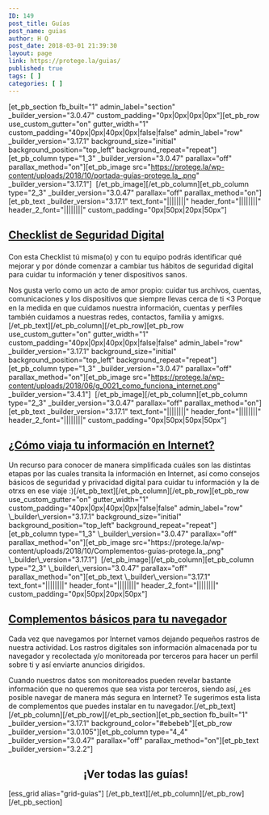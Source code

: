 ```yaml
---
ID: 149
post_title: Guías
post_name: guias
author: H Q
post_date: 2018-03-01 21:39:30
layout: page
link: https://protege.la/guias/
published: true
tags: [ ]
categories: [ ]
---
```

[et_pb_section fb_built="1" admin_label="section" \_builder\_version="3.0.47" custom_padding="0px|0px|0px|0px"][et_pb_row use_custom_gutter="on" gutter_width="1" custom_padding="40px|0px|40px|0px|false|false" admin_label="row" \_builder\_version="3.17.1" background_size="initial" background_position="top_left" background_repeat="repeat"][et_pb_column type="1_3" \_builder\_version="3.0.47" parallax="off" parallax_method="on"][et_pb_image src="https://protege.la/wp-content/uploads/2018/10/portada-guías-protege.la_.png" \_builder\_version="3.17.1"]  [/et_pb_image][/et_pb_column][et_pb_column type="2_3" \_builder\_version="3.0.47" parallax="off" parallax_method="on"][et_pb_text \_builder\_version="3.17.1" text_font="||||||||" header_font="||||||||" header_2_font="||||||||" custom_padding="0px|50px|20px|50px"]<h2 class="entry-title">
  <a href="https://protege.la/wp-content/uploads/2018/06/0010_guiaChecklistSD.pdf" target="_blank" rel="noopener noreferrer">Checklist de Seguridad Digital</a>
</h2>

Con esta Checklist tú misma(o) y con tu equipo podrás identiﬁcar qué mejorar y por dónde comenzar a cambiar tus hábitos de seguridad digital para cuidar tu información y tener dispositivos sanos.

Nos gusta verlo como un acto de amor propio: cuidar tus archivos, cuentas, comunicaci<span class="donotdelete donotdelete-revert">one</span>s y los dispositivos que siempre llevas cerca de ti <3 Porque en la medida en que cuidamos nuestra información, cuentas y perﬁles también cuidamos a nuestras redes, contactos, familia y amigxs.[/et_pb_text][/et_pb_column][/et_pb_row][et_pb_row use_custom_gutter="on" gutter_width="1" custom_padding="40px|0px|40px|0px|false|false" admin_label="row" \_builder\_version="3.17.1" background_size="initial" background_position="top_left" background_repeat="repeat"][et_pb_column type="1_3" \_builder\_version="3.0.47" parallax="off" parallax_method="on"][et_pb_image src="https://protege.la/wp-content/uploads/2018/06/g_0021_como_funciona_internet.png" \_builder\_version="3.4.1"]  [/et_pb_image][/et_pb_column][et_pb_column type="2_3" \_builder\_version="3.0.47" parallax="off" parallax_method="on"][et_pb_text \_builder\_version="3.17.1" text_font="||||||||" header_font="||||||||" header_2_font="||||||||" custom_padding="0px|50px|50px|50px"]

<h2 class="entry-title">
  <a href="https://protege.la/wp-content/uploads/2018/06/0011_guia_ComoFuncionaInternet_MiniCheckl.pdf" target="_blank" rel="noopener noreferrer">¿Cómo viaja tu información en Internet?</a>
</h2> Un recurso para conocer de manera simplificada cuáles son las distintas etapas por las cuales transita la información en Internet, así como consejos básicos de seguridad y privacidad digital para cuidar tu información y la de otrxs en ese viaje :)[/et_pb_text][/et_pb_column][/et_pb_row][et_pb_row use_custom_gutter="on" gutter_width="1" custom_padding="40px|0px|40px|0px|false|false" admin_label="row" \_builder\_version="3.17.1" background_size="initial" background_position="top_left" background_repeat="repeat"][et_pb_column type="1_3" \_builder\_version="3.0.47" parallax="off" parallax_method="on"][et_pb_image src="https://protege.la/wp-content/uploads/2018/10/Complementos-guías-protege.la_.png" \_builder\_version="3.17.1"]  [/et_pb_image][/et_pb_column][et_pb_column type="2_3" \_builder\_version="3.0.47" parallax="off" parallax_method="on"][et_pb_text \_builder\_version="3.17.1" text_font="||||||||" header_font="||||||||" header_2_font="||||||||" custom_padding="0px|50px|20px|50px"]

## <a href="https://protege.la/wp-content/uploads/2018/03/guia_ComplementosParaNavegar.pdf" target="_blank" rel="noopener noreferrer">Complementos básicos para tu navegador</a>

Cada vez que navegamos por Internet vamos dejando pequeños rastros de nuestra actividad. Los rastros digitales son información almacenada por tu navegador y recolectada y/o monitoreada por terceros para hacer un perfil sobre ti y así enviarte anuncios dirigidos.

Cuando nuestros datos son monitoreados pueden revelar bastante información que no queremos que sea vista por terceros, siendo así, ¿es posible navegar de manera más segura en Internet? Te sugerimos esta lista de complementos que puedes instalar en tu navegador.[/et_pb_text][/et_pb_column][/et_pb_row][/et_pb_section][et_pb_section fb_built="1" \_builder\_version="3.17.1" background_color="#ebebeb"][et_pb_row \_builder\_version="3.0.105"][et_pb_column type="4_4" \_builder\_version="3.0.47" parallax="off" parallax_method="on"][et_pb_text \_builder\_version="3.2.2"]

<h2 style="text-align: center;">
  ¡Ver todas las guías!
</h2> [ess_grid alias="grid-guias"] [/et_pb_text][/et_pb_column][/et_pb_row][/et_pb_section]